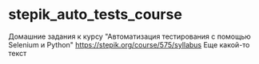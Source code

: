 # stepik_auto_tests_course
Домашние задания к курсу "Автоматизация тестирования с помощью Selenium и Python"
https://stepik.org/course/575/syllabus
Еще какой-то текст